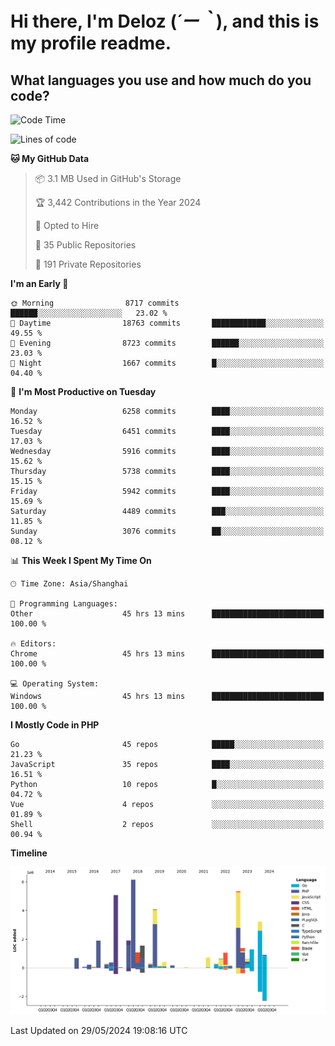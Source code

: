 # **Hi there, I'm Deloz (*´ー｀*), and this is my profile readme.**

## **What languages you use and how much do you code?**

<!--START_SECTION:waka-->
![Code Time](http://img.shields.io/badge/Code%20Time-4%2C085%20hrs%2036%20mins-blue)

![Lines of code](https://img.shields.io/badge/From%20Hello%20World%20I%27ve%20Written-39.9%20million%20lines%20of%20code-blue)

**🐱 My GitHub Data** 

> 📦 3.1 MB Used in GitHub's Storage 
 > 
> 🏆 3,442 Contributions in the Year 2024
 > 
> 💼 Opted to Hire
 > 
> 📜 35 Public Repositories 
 > 
> 🔑 191 Private Repositories 
 > 
**I'm an Early 🐤** 

```text
🌞 Morning                8717 commits        ██████░░░░░░░░░░░░░░░░░░░   23.02 % 
🌆 Daytime                18763 commits       ████████████░░░░░░░░░░░░░   49.55 % 
🌃 Evening                8723 commits        ██████░░░░░░░░░░░░░░░░░░░   23.03 % 
🌙 Night                  1667 commits        █░░░░░░░░░░░░░░░░░░░░░░░░   04.40 % 
```
📅 **I'm Most Productive on Tuesday** 

```text
Monday                   6258 commits        ████░░░░░░░░░░░░░░░░░░░░░   16.52 % 
Tuesday                  6451 commits        ████░░░░░░░░░░░░░░░░░░░░░   17.03 % 
Wednesday                5916 commits        ████░░░░░░░░░░░░░░░░░░░░░   15.62 % 
Thursday                 5738 commits        ████░░░░░░░░░░░░░░░░░░░░░   15.15 % 
Friday                   5942 commits        ████░░░░░░░░░░░░░░░░░░░░░   15.69 % 
Saturday                 4489 commits        ███░░░░░░░░░░░░░░░░░░░░░░   11.85 % 
Sunday                   3076 commits        ██░░░░░░░░░░░░░░░░░░░░░░░   08.12 % 
```


📊 **This Week I Spent My Time On** 

```text
🕑︎ Time Zone: Asia/Shanghai

💬 Programming Languages: 
Other                    45 hrs 13 mins      █████████████████████████   100.00 % 

🔥 Editors: 
Chrome                   45 hrs 13 mins      █████████████████████████   100.00 % 

💻 Operating System: 
Windows                  45 hrs 13 mins      █████████████████████████   100.00 % 
```

**I Mostly Code in PHP** 

```text
Go                       45 repos            █████░░░░░░░░░░░░░░░░░░░░   21.23 % 
JavaScript               35 repos            ████░░░░░░░░░░░░░░░░░░░░░   16.51 % 
Python                   10 repos            █░░░░░░░░░░░░░░░░░░░░░░░░   04.72 % 
Vue                      4 repos             ░░░░░░░░░░░░░░░░░░░░░░░░░   01.89 % 
Shell                    2 repos             ░░░░░░░░░░░░░░░░░░░░░░░░░   00.94 % 
```



**Timeline**

![Lines of Code chart](https://raw.githubusercontent.com/deloz/deloz/main/assets/bar_graph.png)


 Last Updated on 29/05/2024 19:08:16 UTC
<!--END_SECTION:waka-->
